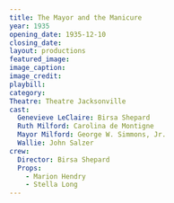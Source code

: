```yaml
---
title: The Mayor and the Manicure
year: 1935
opening_date: 1935-12-10
closing_date: 
layout: productions
featured_image: 
image_caption:
image_credit:
playbill: 
category: 
Theatre: Theatre Jacksonville
cast:
  Genevieve LeClaire: Birsa Shepard
  Ruth Milford: Carolina de Montigne
  Mayor Milford: George W. Simmons, Jr.
  Wallie: John Salzer
crew:
  Director: Birsa Shepard
  Props:
    - Marion Hendry
    - Stella Long
---
```


